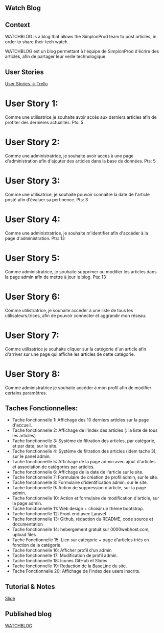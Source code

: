 
## Watch Blog


## Context

WATCHBLOG is a blog that allows the SimplonProd team to post articles, in order to share their tech watch.

WATCHBLOG est un blog permettant à l'équipe de SimplonProd d'écrire des articles, afin de partager leur veille technologique.


## User Stories

[User Stories -> Trello](https://trello.com/b/FdlOhSgj/challenge-simplonprod)

# User Story 1: 
Comme une utilisatrice je souhaite avoir accès aux derniers articles afin de profiter des dernières actualités. 
Pts: 5

# User Story 2: 
Comme une administratrice, je souhaite avoir accès à une page d'administration afin d'ajouter des articles dans la base de données. 
Pts: 5

# User Story 3: 
Comme une utilisatrice, je souhaite pouvoir connaître la date de l'article posté afin d'évaluer sa pertinence. 
Pts: 3

# User Story 4: 
Comme une administratrice, je souhaite m'identifier afin d'accéder à la page d'administration. 
Pts: 13

# User Story 5: 
Comme administratrice, je souhaite supprimer ou modifier les articles dans la page admin afin de mettre à jour le blog. Pts: 13

# User Story 6: 
Comme utilistratrice, je souhaite accéder à une liste de tous les utilisateurs.trices, afin de pouvoir connecter et aggrandir mon réseau.

# User Story 7: 
Comme utilisatrice je souhaite cliquer sur la catégorie d'un article afin d'arriver sur une page qui affiche les articles de cette catégorie.

# User Story 8: 
Comme administratrice je souhaite accéder à mon profil afin de modifier certains paramètres.

## Taches Fonctionnelles:

- Tache fonctionnelle 1: Affichage des 10 derniers articles sur la page d'accueil.
- Tache fonctionnelle 2: Affichage de l'index des articles (: la liste de tous les articles)
- Tache fonctionnelle 3: Système de filtration des articles, par catégorie, et par date, sur le site.
- Tache fonctionnelle 4: Système de filtration des articles (idem tache 3), sur le panel admin.
- Tache fonctionnelle 5: Affichage de la page admin avec ajout d'articles et association de catégories par articles.
- Tache fonctionnelle 6: Affichage de la date de l'article sur le site.
- Tache fonctionnelle 7: Formulaire de création de profil admin, sur le site.
- Tache fonctionnelle 8: Formulaire d'identification admin, sur le site.
- Tache fonctionnelle 9: Action de suppression d'article, sur la page admin.
- Tache fonctionnelle 10: Action et formulaire de modification d'article, sur la page admin.
- Tache fonctionnelle 11: Web design + choisir un thème bootstrap.
- Tache fonctionnelle 12: Front end avec Laravel
- Tache fonctionnelle 13: Github, rédaction du README, code source et documentation
- Tache fonctionnelle 14: hebergement gratuit sur 0000webhost.com, upload files
- Tache Fonctionnelle 15: Lien sur catégorie + page d'articles triés en fonction de la catégorie.
- Tache fonctionnelle 16: Afficher profil d'un admin
- Tache fonctionnelle 17: Modification de profil admin.
- Tache fonctionnelle 18: Icones GitHub et Slides
- Tache fonctionnelle 19: Redaction de la BaseLine du site.
- Tache Fonctionnelle 20: Affichage de l'index des users inscrits.

## Tutorial & Notes

[Slide](http://slides.com/pixelspy/laravel/)


## Published blog

[WATCHBLOG]()
